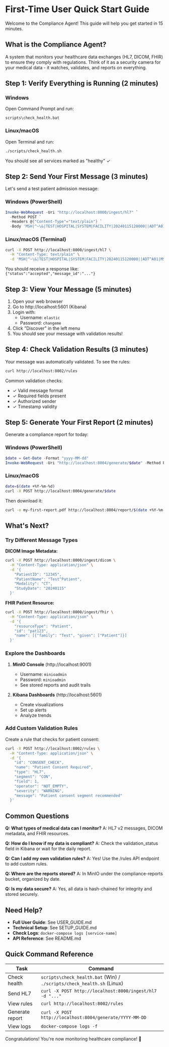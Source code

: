 # First-Time User Quick Start Guide

Welcome to the Compliance Agent! This guide will help you get started in 15 minutes.

## What is the Compliance Agent?

A system that monitors your healthcare data exchanges (HL7, DICOM, FHIR) to ensure they comply with regulations. Think of it as a security camera for your medical data - it watches, validates, and reports on everything.

## Step 1: Verify Everything is Running (2 minutes)

### Windows
Open Command Prompt and run:
```batch
scripts\check_health.bat
```

### Linux/macOS
Open Terminal and run:
```bash
./scripts/check_health.sh
```

You should see all services marked as "healthy" ✓

## Step 2: Send Your First Message (3 minutes)

Let's send a test patient admission message:

### Windows (PowerShell)
```powershell
Invoke-WebRequest -Uri "http://localhost:8000/ingest/hl7" `
  -Method POST `
  -Headers @{"Content-Type"="text/plain"} `
  -Body 'MSH|^~\&|TEST|HOSPITAL|SYSTEM|FACILITY|20240115120000||ADT^A01|MSG001|P|2.5'
```

### Linux/macOS (Terminal)
```bash
curl -X POST http://localhost:8000/ingest/hl7 \
  -H "Content-Type: text/plain" \
  -d 'MSH|^~\&|TEST|HOSPITAL|SYSTEM|FACILITY|20240115120000||ADT^A01|MSG001|P|2.5'
```

You should receive a response like: `{"status":"accepted","message_id":"..."}`

## Step 3: View Your Message (5 minutes)

1. Open your web browser
2. Go to http://localhost:5601 (Kibana)
3. Login with:
   - Username: `elastic`
   - Password: `changeme`
4. Click "Discover" in the left menu
5. You should see your message with validation results!

## Step 4: Check Validation Results (3 minutes)

Your message was automatically validated. To see the rules:

```bash
curl http://localhost:8002/rules
```

Common validation checks:
- ✓ Valid message format
- ✓ Required fields present
- ✓ Authorized sender
- ✓ Timestamp validity

## Step 5: Generate Your First Report (2 minutes)

Generate a compliance report for today:

### Windows (PowerShell)
```powershell
$date = Get-Date -Format "yyyy-MM-dd"
Invoke-WebRequest -Uri "http://localhost:8004/generate/$date" -Method POST
```

### Linux/macOS
```bash
date=$(date +%Y-%m-%d)
curl -X POST http://localhost:8004/generate/$date
```

Then download it:
```bash
curl -o my-first-report.pdf http://localhost:8004/report/$(date +%Y-%m-%d)?format=pdf
```

## What's Next?

### Try Different Message Types

**DICOM Image Metadata:**
```bash
curl -X POST http://localhost:8000/ingest/dicom \
  -H "Content-Type: application/json" \
  -d '{
    "PatientID": "12345",
    "PatientName": "Test^Patient",
    "Modality": "CT",
    "StudyDate": "20240115"
  }'
```

**FHIR Patient Resource:**
```bash
curl -X POST http://localhost:8000/ingest/fhir \
  -H "Content-Type: application/json" \
  -d '{
    "resourceType": "Patient",
    "id": "pat123",
    "name": [{"family": "Test", "given": ["Patient"]}]
  }'
```

### Explore the Dashboards

1. **MinIO Console** (http://localhost:9001)
   - Username: `minioadmin`
   - Password: `minioadmin`
   - See stored reports and audit trails

2. **Kibana Dashboards** (http://localhost:5601)
   - Create visualizations
   - Set up alerts
   - Analyze trends

### Add Custom Validation Rules

Create a rule that checks for patient consent:
```bash
curl -X POST http://localhost:8002/rules \
  -H "Content-Type: application/json" \
  -d '{
    "id": "CONSENT_CHECK",
    "name": "Patient Consent Required",
    "type": "HL7",
    "segment": "CON",
    "field": 1,
    "operator": "NOT_EMPTY",
    "severity": "WARNING",
    "message": "Patient consent segment recommended"
  }'
```

## Common Questions

**Q: What types of medical data can I monitor?**
A: HL7 v2 messages, DICOM metadata, and FHIR resources.

**Q: How do I know if my data is compliant?**
A: Check the validation_status field in Kibana or wait for the daily report.

**Q: Can I add my own validation rules?**
A: Yes! Use the /rules API endpoint to add custom rules.

**Q: Where are the reports stored?**
A: In MinIO under the compliance-reports bucket, organized by date.

**Q: Is my data secure?**
A: Yes, all data is hash-chained for integrity and stored securely.

## Need Help?

- **Full User Guide**: See USER_GUIDE.md
- **Technical Setup**: See SETUP_GUIDE.md
- **Check Logs**: `docker-compose logs [service-name]`
- **API Reference**: See README.md

## Quick Command Reference

| Task | Command |
|------|---------|
| Check health | `scripts\check_health.bat` (Win) / `./scripts/check_health.sh` (Linux) |
| Send HL7 | `curl -X POST http://localhost:8000/ingest/hl7 -d "..."` |
| View rules | `curl http://localhost:8002/rules` |
| Generate report | `curl -X POST http://localhost:8004/generate/YYYY-MM-DD` |
| View logs | `docker-compose logs -f` |

Congratulations! You're now monitoring healthcare compliance! 🎉